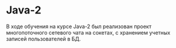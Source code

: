 # Java-2

В ходе обучения на курсе Java-2 был реализован проект многопоточного сетевого чата на сокетах, с хранением учетных записей пользователей в БД. 
